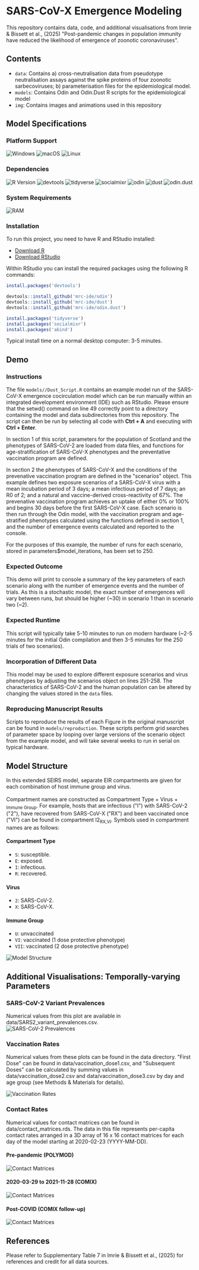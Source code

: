 # SARS-CoV-X Emergence Modeling
This repository contains data, code, and additional visualisations from Imrie & Bissett et al., (2025) "Post-pandemic changes in population immunity have reduced the likelihood of emergence of zoonotic coronaviruses".

## Contents
- `data`: Contains a) cross-neutralisation data from pseudotype neutralisation assays against the spike proteins of four zoonotic sarbecoviruses; b) parameterisation files for the epidemiological model.
- `models`: Contains Odin and Odin.Dust R scripts for the epidemiological model
- `img`: Contains images and animations used in this repository

## Model Specifications
### Platform Support
![Windows](https://img.shields.io/badge/Windows-blue?logo=windows)
![macOS](https://img.shields.io/badge/macOS-black?logo=apple)
![Linux](https://img.shields.io/badge/Linux-orange?logo=linux)

### Dependencies
![R Version](https://img.shields.io/badge/R-4.5.0-blue)
![devtools](https://img.shields.io/badge/devtools-2.4.5-ff69b4)
![tidyverse](https://img.shields.io/badge/tidyverse-2.0.0-blue)
![socialmixr](https://img.shields.io/badge/socialmixr-0.4.0-lightgreen)
![odin](https://img.shields.io/badge/odin-1.5.11-yellow)
![dust](https://img.shields.io/badge/dust-0.15.3-orange)
![odin.dust](https://img.shields.io/badge/odin.dust-0.3.13-red)

### System Requirements
![RAM](https://img.shields.io/badge/minimum%20RAM-8GB-important)

### Installation

To run this project, you need to have R and RStudio installed:

- [Download R](https://cran.r-project.org/)
- [Download RStudio](https://posit.co/download/rstudio-desktop/)

Within RStudio you can install the required packages using the following R commands:

```r
install.packages('devtools')

devtools::install_github('mrc-ide/odin')
devtools::install_github('mrc-ide/dust')
devtools::install_github('mrc-ide/odin.dust')

install.packages('tidyverse')
install.packages('socialmixr')
install.packages('abind')
```

Typical install time on a normal desktop computer: 3-5 minutes.

## Demo
### Instructions
The file `models//Dust_Script.R` contains an example model run of the SARS-CoV-X emergence cocirculation model which can be run manually within an integrated development environment (IDE) such as RStudio. Please ensure that the setwd() command on line 49 correctly point to a directory containing the model and data subdirectories from this repository. The script can then be run by selecting all code with **Ctrl + A** and executing  with **Ctrl + Enter**.

In section 1 of this script, parameters for the population of Scotland and the phenotypes of SARS-CoV-2 are loaded from data files, and functions for age-stratification of SARS-CoV-X phenotypes and the preventative vaccination program are defined.

In section 2 the phenotypes of SARS-CoV-X and the conditions of the prevenative vaccination program are defined in the "scenarios" object. This example defines two exposure scenarios of a SARS-CoV-X virus with a mean incubation period of 3 days; a mean infectious period of 7 days; an R0 of 2; and a natural and vaccine-derived cross-reactivity of 67%. The prevenative vaccination program achieves an uptake of either 0% or 100% and begins 30 days before the first SARS-CoV-X case. Each scenario is then run through the Odin model, with the vaccination program and age-stratified phenotypes calculated using the functions defined in section 1, and the number of emergence events calculated and reported to the console.

For the purposes of this example, the number of runs for each scenario, stored in parameters$model_iterations, has been set to 250.

### Expected Outcome
This demo will print to console a summary of the key parameters of each scenario along with the number of emergence events and the number of trials. As this is a stochastic model, the exact number of emergences will vary between runs, but should be higher (~30) in scenario 1 than in scenario two (~2).

### Expected Runtime
This script will typically take 5-10 minutes to run on modern hardware (~2-5 minutes for the initial Odin compilation and then 3-5 minutes for the 250 trials of two scenarios).

### Incorporation of Different Data
This model may be used to explore different exposure scenarios and virus phenotypes by adjusting the scenarios object on lines 251-258. The characteristics of SARS-CoV-2 and the human population can be altered by changing the values stored in the `data` files.

### Reproducing Manuscript Results
Scripts to reproduce the results of each Figure in the original manuscript can be found in `models/reproduction`. These scripts perform grid searches of parameter space by looping over large versions of the scenario object from the example model, and will take several weeks to run in serial on typical hardware.

## Model Structure
In this extended SEIRS model, separate EIR compartments are given for each combination of host immune group and virus.<br><br>
Compartment names are constructed as Compartment Type + Virus + <sub>Immune Group</sub>. For example, hosts that are infectious ("I") with SARS-CoV-2 ("2"), have recovered from SARS-CoV-X ("RX") and been vaccinated once ("VI") can be found in compartment I2<sub>RX,VI</sub>. Symbols used in compartment names are as follows:
#### Compartment Type
- `S`: susceptible.
- `E`: exposed.
- `I`: infectious.
- `R`: recovered.
#### Virus
- `2`: SARS-CoV-2.
- `X`: SARS-CoV-X.
#### Immune Group
- `U`: unvaccinated
- `VI`: vaccinated (1 dose protective phenotype)
- `VII`: vaccinated (2 dose protective phenotype)

<img src="https://github.com/ryanmimrie/Publications_2025_SARS-CoV-X-Emergence/blob/main/img/Model_Structure.jpg" alt="Model Structure" style="display: block; margin: auto;">

## Additional Visualisations: Temporally-varying Parameters
### SARS-CoV-2 Variant Prevalences
Numerical values from this plot are available in data/SARS2_variant_prevalences.csv.
<img src="https://github.com/ryanmimrie/Publications_2025_SARS-CoV-X-Emergence/blob/main/img/SARS2_Prevalences.jpg" alt="SARS-CoV-2 Prevalences" style="display: block; margin: auto;">

### Vaccination Rates
Numerical values from these plots can be found in the data directory. "First Dose" can be found in data/vaccination_dose1.csv, and "Subsequent Doses" can be calculated by summing values in data/vaccination_dose2.csv and data/vaccination_dose3.csv by day and age group (see Methods & Materials for details).

<img src="https://github.com/ryanmimrie/Publications_2025_SARS-CoV-X-Emergence/blob/main/img/Vaccination_Rates.jpg" alt="Vaccination Rates" style="display: block; margin: auto;">

### Contact Rates
Numerical values for contact matrices can be found in data/contact_matrices.rds. The data in this file represents per-capita contact rates arranged in a 3D array of 16 x 16 contact matrices for each day of the model starting at 2020-02-23 (YYYY-MM-DD).
#### Pre-pandemic (POLYMOD)
<img src="https://github.com/ryanmimrie/Publications_2025_SARS-CoV-X-Emergence/blob/main/img/Contact_Rates_PrePandemic.jpg" alt="Contact Matrices" style="display: block; margin: auto;">

#### 2020-03-29 to 2021-11-28 (COMIX)
<img src="https://github.com/ryanmimrie/Publications_2025_SARS-CoV-X-Emergence/blob/main/img/Contact_Rates_DuringPandemic.jpg" alt="Contact Matrices" style="display: block; margin: auto;">


#### Post-COVID (COMIX follow-up)
<img src="https://github.com/ryanmimrie/Publications_2025_SARS-CoV-X-Emergence/blob/main/img/Contact_Rates_PostPandemic.jpg" alt="Contact Matrices" style="display: block; margin: auto;">

## References
Please refer to Supplementary Table 7 in Imrie & Bissett et al., (2025) for references and credit for all data sources.
